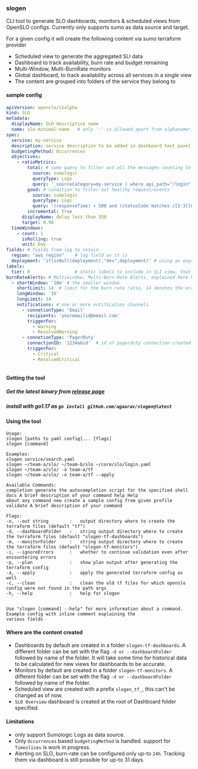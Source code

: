### slogen

CLI tool to generate SLO dashboards, monitors & scheduled views from OpenSLO configs. Currently only supports sumo as
data source and target.

For a given config it will create the following content via sumo terraform provider

- Scheduled view to generate the aggregated SLI data
- Dashboard to track availability, burn rate and budget remaining
- Multi-Window, Multi-BurnRate monitors
- Global dashboard, to track availability across all services in a single view
- The content are grouped into folders of the service they belong to

#### sample config

```yaml
apiVersion: openslo/v1alpha
kind: SLO
metadata:
  displayName: SLO descriptive name
  name: slo-minimal-name   # only '-' is allowed apart from alphanumeric chars, '-' not allowed in start or end
spec:
  service: my-service
  description: service description to be added in dashboard text panel
  budgetingMethod: Occurrences
  objectives:
    - ratioMetrics:
        total: # sumo query to filter out all the messages counting to valid request
          source: sumologic
          queryType: Logs
          query: '_sourceCategory=my-service | where api_path="/login"'
        good: # condition to filter out healthy request/events
          source: sumologic
          queryType: Logs
          query: '(responseTime) < 500 and (statusCode matches /[2-3][0-9]{2}/ )'
        incremental: true
      displayName: delay less than 350
      target: 0.98
  timeWindows:
    - count: 1
      isRolling: true
      unit: Day
fields: # fields from log to retain
  region: "aws_region"    # log field as it is
  deployment: 'if(isNull(deployment),"dev",deployment)' # using an expression
labels:
  tier: 0                 # static labels to include in SLI view, that are not present in the log messages
burnRateAlerts: # Multiwindow, Multi-Burn-Rate Alerts, explained here https://sre.google/workbook/alerting-on-slos/ 
  - shortWindow: '10m' # the smaller window
    shortLimit: 14  # limit for the burn rate ratio, 14 denotes the error consumed in the window were 14 times the allowed number  
    longWindow: '1h'
    longLimit: 14
    notifications: # one or more notification channels
      - connetionType: 'Email'
        recipients: 'youremailid@email.com'
        triggerFor:
          - Warning
          - ResolvedWarning
      - connetionType: 'PagerDuty'
        connectionID: '1234abcd'  # id of pagerduty connection created in sumo
        triggerFor:
          - Critical
          - ResolvedCritical



```

#### Getting the tool

##### Get the latest binary from [release page](https://github.com/agaurav/slogen/releases)

##### install with go1.17 as `go install github.com/agaurav/slogen@latest`

#### Using the tool

```
Usage:
slogen [paths to yaml config]... [flags]
slogen [command]

Examples:
slogen service/search.yaml 
slogen ~/team-a/slo/ ~/team-b/slo ~/core/slo/login.yaml 
slogen ~/team-a/slo/ -o team-a/tf
slogen ~/team-a/slo/ -o team-a/tf --apply 

Available Commands:
completion generate the autocompletion script for the specified shell docs A brief description of your command help Help
about any command new create a sample config from given profile validate A brief description of your command

Flags:
-o, --out string        :   output directory where to create the terraform files (default "tf")
-d, --dashboardFolder   :   string output directory where to create the terraform files (default "slogen-tf-dashboards")
-m, --monitorFolder     :   string output directory where to create the terraform files (default "slogen-tf-monitors")
-i, --ignoreErrors      :   whether to continue validation even after encountering errors 
-p, --plan              :   show plan output after generating the terraform config 
-a, --apply             :   apply the generated terraform config as well 
-c, --clean             :   clean the old tf files for which openslo config were not found in the path args 
-h, --help              :   help for slogen


Use "slogen [command] --help" for more information about a command. Example config with inline comment explaining the
various fields

```

#### Where are the content created

- Dashboards by default are created in a folder `slogen-tf-dashboards`. A different folder can be set with the
  flag `-d or --dashboardFolder` followed by name of the folder. It will take some time for historical data to be
  calculated for new views for dashboards to be accurate.
- Monitors by default are created in a folder `slogen-tf-monitors`. A different folder can be set with the
  flag `-d or --dashboardFolder` followed by name of the folder.
- Scheduled view are created with a prefix `slogen_tf_`, this can't be changed as of now.
- `SLO Overview` dashboard is created at the root of Dashboard folder specified.

#### Limitations

- only support Sumologic Logs as data source.
- Only `Occurrences` based `budgetingMethod` is handled. support for `Timeslices` is work in progress.
- Alerting on SLO, burn-rate can be configured only up-to `24h`. Tracking them via dashboard is still possible for up-to
  31 days.




